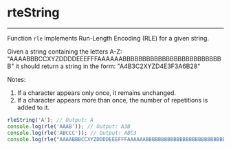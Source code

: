 # rteString

---

Function `rle` implements Run-Length Encoding (RLE) for a given string.

Given a string containing the letters A-Z:
"AAAABBBCCXYZDDDDEEEFFFAAAAAABBBBBBBBBBBBBBBBBBBBBBBBBB" it should return a string in the form: "A4B3C2XYZD4E3F3A6B28"

Notes:
1. If a character appears only once, it remains unchanged.
2. If a character appears more than once, the number of repetitions is added to it.

```js
rleString('A'); // Output: A
console.log(rle('AAAB')); // Output: A3B
console.log(rle('ABCCC')); // Output: ABC3
console.log(rle("AAAABBBCCXYZDDDDEEEFFFAAAAAABBBBBBBBBBBBBBBBBBBBBBBBBB")); // Output: A4B3C2XYZD4E3F3A6B28
```
